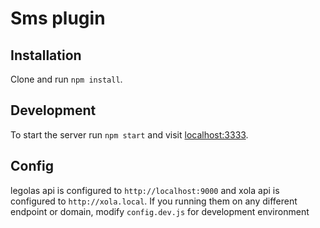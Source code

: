 # Sms plugin      

## Installation

Clone and run `npm install`. 
 
## Development

To start the server run `npm start` and visit [localhost:3333](http://localhost:3333).

## Config

legolas api is configured to `http://localhost:9000` and xola api is configured to `http://xola.local`. If you running them on any different endpoint or domain, modify `config.dev.js` for development environment

